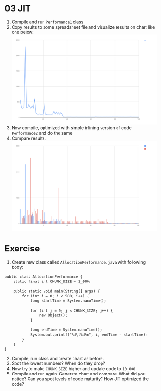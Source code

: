 # 03 JIT

1. Compile and run `Performance1` class
2. Copy results to some spreadsheet file and visualize results on chart like one below:
![performance chart 1](chart1.png)
3. Now compile, optimized with simple inlining version of code `Performance2`  and do the same.
4. Compare results.
![performance chart 2](chart2.png)

# Exercise
1. Create new class called `AllocationPerformance.java` with following body:
```
public class AllocationPerformance {
    static final int CHUNK_SIZE = 1_000;

    public static void main(String[] args) {
        for (int i = 0; i < 500; i++) {
            long startTime = System.nanoTime();

            for (int j = 0; j < CHUNK_SIZE; j++) {
                new Object();
            }

            long endTime = System.nanoTime();
            System.out.printf("%d\t%d%n", i, endTime - startTime);
        }
    }
}
```
2. Compile, run class and  create chart as before.
3. Spot the lowest numbers? When do they drop?
4. Now try to make `CHUNK_SIZE` higher and update code to `10_000`
5. Compile and run again. Generate chart and compare. What did you notice?
Can you spot levels of code maturity?
How JIT optimized the code? 
